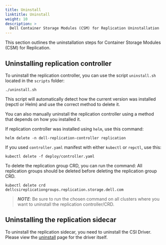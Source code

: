 ```yaml
---
title: Uninstall
linktitle: Uninstall 
weight: 10
description: >
  Dell Container Storage Modules (CSM) for Replication Uninstallation
---
```


This section outlines the uninstallation steps for Container Storage Modules (CSM) for Replication. 

## Uninstalling replication controller

To uninstall the replication controller, you can use the script `uninstall.sh` located in the `scripts` folder:
```shell
./uninstall.sh 
```

This script will automatically detect how the current version was installed (repctl or Helm) and use the correct method to delete it. 

You can also manually uninstall the replication controller using a method that depends on how you installed it.

If replication controller was installed using `helm`, use this command:

```shell
helm delete -n dell-replication-controller replication
```

If you used `controller.yaml` manifest with either `kubectl` or `repctl`, use this:

```shell
kubectl delete -f deploy/controller.yaml
```

To delete the replication group CRD, you can run the command:
All replication groups should be deleted before deleting the replication group CRD.

```shell
kubectl delete crd dellcsireplicationgroups.replication.storage.dell.com
```

> _**NOTE**_: Be sure to run the chosen command on all clusters where you want to uninstall the replication controller/CRD.

## Uninstalling the replication sidecar

To uninstall the replication sidecar, you need to uninstall the CSI Driver. Please view the [uninstall](../../csidriver/uninstall) page for the driver itself.
